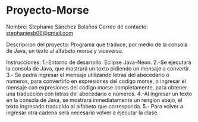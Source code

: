 # Proyecto-Morse

Nombre: Stephanie Sánchez Bolaños
Correo de contacto: stephaniesb06@gmail.com

Descripcion del proyecto:
Programa que traduce, por medio de la consola de Java, un texto al alfabeto morse y viceversa.

Instrucciones:
1.-Entorno de desarrollo: Eclipse Java-Neon.
2.-Se ejecutará la consola de Java, que mostrará un texto pidiendo un mensaje a convertir.
3.- Se podrá ingresar el mensaje utilizando letras del abecedario o numeros, para convertirlo en expresiones del codigo morse, 
o ingresar el mensaje con expresiones del codigo morse completamente, para obtener una traducción con letras del abecedario o números.
4.-Al ingresar un texto en la consola de Java, se mostrará inmediatamente un renglon abajo, el texto ingresado traducido al alfabeto que corresponda.
5.- Para volver a ingresar otra cadena será necesario volver a ejecutar la clase.
